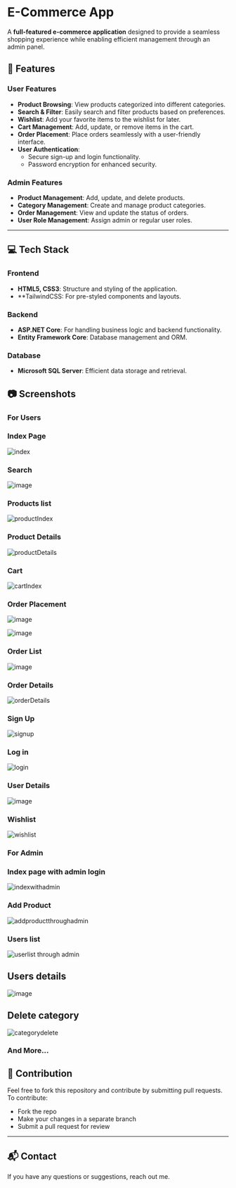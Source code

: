 # E-Commerce App  

A **full-featured e-commerce application** designed to provide a seamless shopping experience while enabling efficient management through an admin panel.  

## 🌟 Features  

### **User Features**  
- **Product Browsing**: View products categorized into different categories.  
- **Search & Filter**: Easily search and filter products based on preferences.  
- **Wishlist**: Add your favorite items to the wishlist for later.  
- **Cart Management**: Add, update, or remove items in the cart.  
- **Order Placement**: Place orders seamlessly with a user-friendly interface.  
- **User Authentication**:  
  - Secure sign-up and login functionality.  
  - Password encryption for enhanced security.  

### **Admin Features**  
- **Product Management**: Add, update, and delete products.  
- **Category Management**: Create and manage product categories.  
- **Order Management**: View and update the status of orders.  
- **User Role Management**: Assign admin or regular user roles.  
---

## 💻 Tech Stack  

### **Frontend**   
- **HTML5, CSS3**: Structure and styling of the application.  
- **TailwindCSS: For pre-styled components and layouts.  

### **Backend**  
- **ASP.NET Core**: For handling business logic and backend functionality.  
- **Entity Framework Core**: Database management and ORM.  

### **Database**  
- **Microsoft SQL Server**: Efficient data storage and retrieval.


## 📷 Screenshots 

### **For Users** 

### Index Page

![index](https://github.com/user-attachments/assets/9416e15e-5049-44c7-86e9-bd3d969e2b04)

### Search

![image](https://github.com/user-attachments/assets/8a01c70b-1010-4786-8308-a11b1206a650)


### Products list

![productIndex](https://github.com/user-attachments/assets/e3895792-59d7-4b82-a014-d844717def5d)

### Product Details

![productDetails](https://github.com/user-attachments/assets/b3dd7c32-9e7f-47b7-b001-2b50658c53a4)

### Cart

![cartIndex](https://github.com/user-attachments/assets/793d0d4a-eca1-46e2-a749-0c529213a46e)

### Order Placement

![image](https://github.com/user-attachments/assets/ac3ddbdc-86cc-44e1-a308-7cd917b44244)


![image](https://github.com/user-attachments/assets/e6d1377b-7239-4f6c-ad9f-1a657dfa7211)



### Order List

![image](https://github.com/user-attachments/assets/18d91ff2-7e81-45b2-ad2d-b365b6477c90)


### Order Details

![orderDetails](https://github.com/user-attachments/assets/9049c8de-a68f-4ef3-95e2-ce359c2eea51)


### Sign Up

![signup](https://github.com/user-attachments/assets/85f14254-3c8f-4673-a958-576198799f4a)

### Log in

![login](https://github.com/user-attachments/assets/9b228e76-c076-473f-a882-627ccc98eaf6)

### User Details

![image](https://github.com/user-attachments/assets/b716637c-fe1e-4b5b-a7cd-af8eeddbbbfc)

### Wishlist

![wishlist](https://github.com/user-attachments/assets/0de5ed3f-4700-4512-8cad-d2ab2dd7c372)


### **For Admin** 

### Index page with admin login

![indexwithadmin](https://github.com/user-attachments/assets/f7f35f05-047a-470e-a066-dfe4acc61280)

### Add Product

![addproductthroughadmin](https://github.com/user-attachments/assets/a029e827-1132-4f60-8890-8f15b2d51450)

### Users list

![userlist through admin](https://github.com/user-attachments/assets/d079f97a-419f-4141-9901-69266bf8278d)

## Users details

![image](https://github.com/user-attachments/assets/31d86e8b-0bcc-4bb5-86e7-5f32c69f8502)


## Delete category

![categorydelete](https://github.com/user-attachments/assets/18c816fe-7141-4d7f-9852-f7489d339d84)

### And More...

## 🤝 Contribution  

Feel free to fork this repository and contribute by submitting pull requests.  
To contribute:

- Fork the repo  
- Make your changes in a separate branch  
- Submit a pull request for review  

---

## 📬 Contact  

If you have any questions or suggestions, reach out me.


